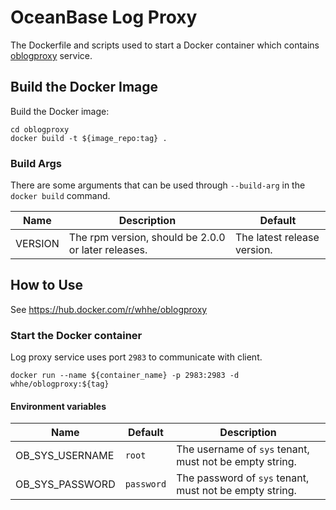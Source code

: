 # OceanBase Log Proxy

The Dockerfile and scripts used to start a Docker container which contains [oblogproxy](https://github.com/oceanbase/oblogproxy) service.

## Build the Docker Image

Build the Docker image:

```shell
cd oblogproxy
docker build -t ${image_repo:tag} .
```

### Build Args

There are some arguments that can be used through `--build-arg` in the `docker build` command.

| Name         | Description                                         | Default                     |
|--------------|-----------------------------------------------------|-----------------------------|
| VERSION      | The rpm version, should be 2.0.0 or later releases. | The latest release version. |

## How to Use

See https://hub.docker.com/r/whhe/oblogproxy

### Start the Docker container

Log proxy service uses port `2983` to communicate with client.

```shell
docker run --name ${container_name} -p 2983:2983 -d whhe/oblogproxy:${tag}
```

#### Environment variables

| Name            | Default    | Description                                             |
|-----------------|------------|---------------------------------------------------------|
| OB_SYS_USERNAME | `root`     | The username of `sys` tenant, must not be empty string. |
| OB_SYS_PASSWORD | `password` | The password of `sys` tenant, must not be empty string. |
